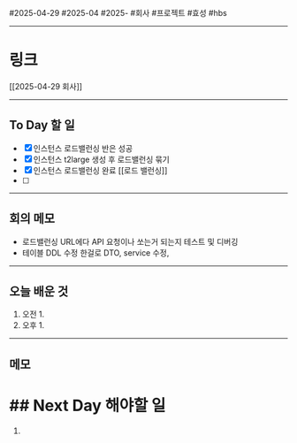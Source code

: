 #2025-04-29 #2025-04 #2025- 
#회사 #프로젝트 #효성 #hbs


------
# 링크 
[[2025-04-29 회사]]

---
## To Day 할 일
- [x] 인스턴스 로드밸런싱 반은 성공
- [x] 인스턴스 t2large 생성 후 로드밸런싱 묶기
- [x] 인스턴스 로드밸런싱 완료 [[로드 밸런싱]]
- [ ] 
---
## 회의 메모
- 로드밸런싱 URL에다 API 요청이나 쏘는거 되는지 테스트 및 디버깅
- 테이블 DDL 수정 한걸로 DTO, service 수정, 
---
## 오늘 배운 것
1. 오전
    1. 
2. 오후
    1. 
---
## 메모


# ## Next Day 해야할 일
1. 
